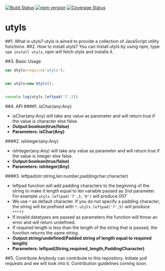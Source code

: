 [![Build Status](https://travis-ci.org/shivani08/utyls.svg?branch=master)](https://travis-ci.org/shivani08/utyls)
[![npm version](https://badge.fury.io/js/utyls.svg)](https://badge.fury.io/js/utyls)
[![Coverage Status](https://coveralls.io/repos/github/shivani08/utyls/badge.svg?branch=master)](https://coveralls.io/github/shivani08/utyls?branch=master)
# utyls

##1. What is utyls?
utyls is aimed to provide a collection of JavaScript utility functions. 
##2. How to install utyls?
You can install utyls by using npm,  type `npm install utyls`, npm will fetch utyls and installs it.

##3. Basic Usage

```javascript
var Utyls=require('utyls');


var utyls=new Utyls();


console.log(utyls.leftpad('7',5))
```


##4. API
####1. isChar(any:Any)
-    isChar(any:Any) will take any value as parameter and will return true if the value is character else false.
-    **Output:boolean(true/false)**
-    **Parameters: isChar(Any)**

####2. isInteger(any:Any)
-   isInteger(any:Any) will take any value as parameter and will return true if the value is integer else false.
-   **Output:boolean(true/false)**
-   **Parameters: isInteger(Any)**
    
    
####3. leftpad(str:string,len:number,paddingchar:character)
  - leftpad function will add padding characters to the beginning of the string to make it length equal to len variable passed as 2nd parameter. For example 
    `utyls.leftpad('7',3,'0')` will produce 007
  - We use `*` as default character. If you do not specify a padding character, the string will be prefixed with `*`. 
    `utyls.leftpad('7',5)` will produce `****7`
  - If invalid datatypes are passed as parameters the function will throw an error and will return undefined.
  - If required length is less than the length of the string that is passed, the function returns the same string.
  - **Output:string/undefined(Padded string of length equal to required length)**
  - **Parameters: leftpad(String,required_length,PaddingCharacter)**




##5. Contribute
Anybody can contribute to this repository. Initiate pull requests and we will look into it. 
Contribution guidelines coming soon.
